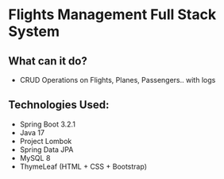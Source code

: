 # Flights Management Full Stack System

## What can it do?
- CRUD Operations on Flights, Planes, Passengers.. with logs

## Technologies Used: 
- Spring Boot 3.2.1
- Java 17
- Project Lombok
- Spring Data JPA
- MySQL 8
- ThymeLeaf (HTML + CSS + Bootstrap)
